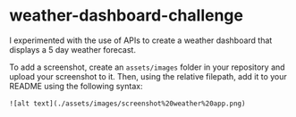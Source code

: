 # weather-dashboard-challenge
I experimented with the use of APIs to create a weather dashboard that displays a 5 day weather forecast.


To add a screenshot, create an `assets/images` folder in your repository and upload your screenshot to it. Then, using the relative filepath, add it to your README using the following syntax:

   
    ![alt text](./assets/images/screenshot%20weather%20app.png)
    





